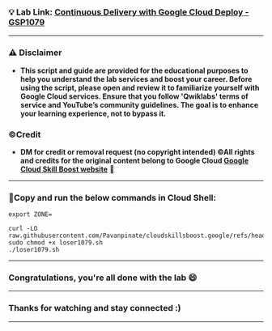 

### 💡 Lab Link: [Continuous Delivery with Google Cloud Deploy - GSP1079](https://www.cloudskillsboost.google/focuses/52828?parent=catalog)



---

### ⚠️ Disclaimer
- **This script and guide are provided for  the educational purposes to help you understand the lab services and boost your career. Before using the script, please open and review it to familiarize yourself with Google Cloud services. Ensure that you follow 'Qwiklabs' terms of service and YouTube’s community guidelines. The goal is to enhance your learning experience, not to bypass it.**

### ©Credit
- **DM for credit or removal request (no copyright intended) ©All rights and credits for the original content belong to Google Cloud [Google Cloud Skill Boost website](https://www.cloudskillsboost.google/)** 🙏

---

### 🚨Copy and run the below commands in Cloud Shell:

```
export ZONE=
```
```
curl -LO raw.githubusercontent.com/Pavanpinate/cloudskillsboost.google/refs/heads/main/Continuous%20Delivery%20with%20Google%20Cloud%20Deploy/loser1079.sh
sudo chmod +x loser1079.sh
./loser1079.sh
```

---

### Congratulations, you're all done with the lab 😄

---



### Thanks for watching and stay connected :)
---
